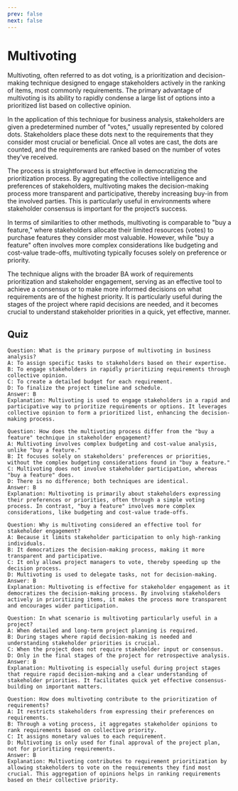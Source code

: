 ```yaml
---
prev: false
next: false
---
```


# Multivoting

Multivoting, often referred to as dot voting, is a prioritization and decision-making technique designed to engage stakeholders actively in the ranking of items, most commonly requirements. The primary advantage of multivoting is its ability to rapidly condense a large list of options into a prioritized list based on collective opinion.

In the application of this technique for business analysis, stakeholders are given a predetermined number of "votes," usually represented by colored dots. Stakeholders place these dots next to the requirements that they consider most crucial or beneficial. Once all votes are cast, the dots are counted, and the requirements are ranked based on the number of votes they've received.

The process is straightforward but effective in democratizing the prioritization process. By aggregating the collective intelligence and preferences of stakeholders, multivoting makes the decision-making process more transparent and participative, thereby increasing buy-in from the involved parties. This is particularly useful in environments where stakeholder consensus is important for the project’s success.

In terms of similarities to other methods, multivoting is comparable to "buy a feature," where stakeholders allocate their limited resources (votes) to purchase features they consider most valuable. However, while "buy a feature" often involves more complex considerations like budgeting and cost-value trade-offs, multivoting typically focuses solely on preference or priority.

The technique aligns with the broader BA work of requirements prioritization and stakeholder engagement, serving as an effective tool to achieve a consensus or to make more informed decisions on what requirements are of the highest priority. It is particularly useful during the stages of the project where rapid decisions are needed, and it becomes crucial to understand stakeholder priorities in a quick, yet effective, manner.

## Quiz

```quiz
Question: What is the primary purpose of multivoting in business analysis?
A: To assign specific tasks to stakeholders based on their expertise.
B: To engage stakeholders in rapidly prioritizing requirements through collective opinion.
C: To create a detailed budget for each requirement.
D: To finalize the project timeline and schedule.
Answer: B
Explanation: Multivoting is used to engage stakeholders in a rapid and participative way to prioritize requirements or options. It leverages collective opinion to form a prioritized list, enhancing the decision-making process.

Question: How does the multivoting process differ from the "buy a feature" technique in stakeholder engagement?
A: Multivoting involves complex budgeting and cost-value analysis, unlike "buy a feature."
B: It focuses solely on stakeholders' preferences or priorities, without the complex budgeting considerations found in "buy a feature."
C: Multivoting does not involve stakeholder participation, whereas "buy a feature" does.
D: There is no difference; both techniques are identical.
Answer: B
Explanation: Multivoting is primarily about stakeholders expressing their preferences or priorities, often through a simple voting process. In contrast, "buy a feature" involves more complex considerations, like budgeting and cost-value trade-offs.

Question: Why is multivoting considered an effective tool for stakeholder engagement?
A: Because it limits stakeholder participation to only high-ranking individuals.
B: It democratizes the decision-making process, making it more transparent and participative.
C: It only allows project managers to vote, thereby speeding up the decision process.
D: Multivoting is used to delegate tasks, not for decision-making.
Answer: B
Explanation: Multivoting is effective for stakeholder engagement as it democratizes the decision-making process. By involving stakeholders actively in prioritizing items, it makes the process more transparent and encourages wider participation.

Question: In what scenario is multivoting particularly useful in a project?
A: When detailed and long-term project planning is required.
B: During stages where rapid decision-making is needed and understanding stakeholder priorities is crucial.
C: When the project does not require stakeholder input or consensus.
D: Only in the final stages of the project for retrospective analysis.
Answer: B
Explanation: Multivoting is especially useful during project stages that require rapid decision-making and a clear understanding of stakeholder priorities. It facilitates quick yet effective consensus-building on important matters.

Question: How does multivoting contribute to the prioritization of requirements?
A: It restricts stakeholders from expressing their preferences on requirements.
B: Through a voting process, it aggregates stakeholder opinions to rank requirements based on collective priority.
C: It assigns monetary values to each requirement.
D: Multivoting is only used for final approval of the project plan, not for prioritizing requirements.
Answer: B
Explanation: Multivoting contributes to requirement prioritization by allowing stakeholders to vote on the requirements they find most crucial. This aggregation of opinions helps in ranking requirements based on their collective priority.
```
